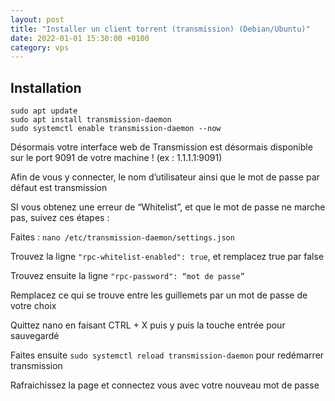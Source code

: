 ```yaml
---
layout: post
title: "Installer un client torrent (transmission) (Debian/Ubuntu)"
date: 2022-01-01 15:30:00 +0100
category: vps
---
```


## Installation

```
sudo apt update
sudo apt install transmission-daemon
sudo systemctl enable transmission-daemon --now
```

Désormais votre interface web de Transmission est désormais disponible sur le port 9091 de votre machine ! (ex : 1.1.1.1:9091)

Afin de vous y connecter, le nom d’utilisateur ainsi que le mot de passe par défaut est transmission

SI vous obtenez une erreur de “Whitelist”, et que le mot de passe ne marche pas, suivez ces étapes :

Faites : `nano /etc/transmission-daemon/settings.json`

Trouvez la ligne `"rpc-whitelist-enabled": true`,  et remplacez true par false

Trouvez ensuite la ligne `"rpc-password": “mot de passe”`

Remplacez ce qui se trouve entre les guillemets par un mot de passe de votre choix

Quittez nano en faisant CTRL + X puis y puis la touche entrée pour sauvegardé

Faites ensuite `sudo systemctl reload transmission-daemon` pour redémarrer transmission

Rafraichissez la page et connectez vous avec votre nouveau mot de passe
